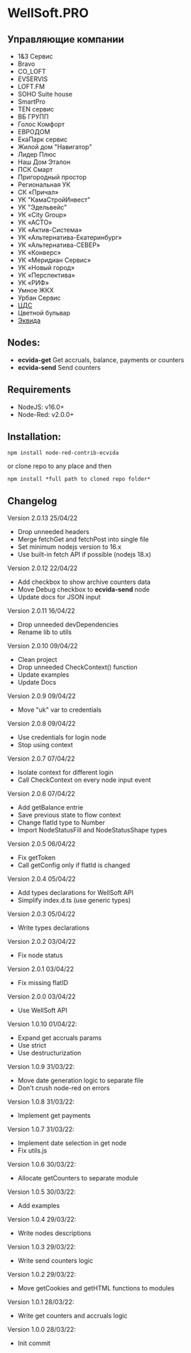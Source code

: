 # WellSoft.PRO

## Управляющие компании

-   1&3 Сервис
-   Bravo
-   CO_LOFT
-   EVSERVIS
-   LOFT.FM
-   SOHO Suite house
-   SmartPro
-   TEN сервис
-   ВБ ГРУПП
-   Голос Комфорт
-   ЕВРОДОМ
-   ЕкаПарк сервис
-   Жилой дом "Навигатор"
-   Лидер Плюс
-   Наш Дом Эталон
-   ПСК Смарт
-   Пригородный простор
-   Региональная УК
-   СК «Причал»
-   УК "КамаСтройИнвест"
-   УК "Эдельвейс"
-   УК «City Group»
-   УК «АСТО»
-   УК «Актив-Система»
-   УК «Альтернатива-Екатеринбург»
-   УК «Альтернатива-СЕВЕР»
-   УК «Конверс»
-   УК «Меридиан Сервис»
-   УК «Новый город»
-   УК «Перспектива»
-   УК «РИФ»
-   Умное ЖКХ
-   Урбан Сервис
-   [ЦДС](https://lk.cds-home.ru)
-   Цветной бульвар
-   [Эквида](https://lkabinet.online)

## Nodes:

-   **ecvida-get** Get accruals, balance, payments or counters
-   **ecvida-send** Send counters

## Requirements

-   NodeJS: v16.0+
-   Node-Red: v2.0.0+

## Installation:

```
npm install node-red-contrib-ecvida
```

or clone repo to any place and then

```
npm install *full path to cloned repo folder*
```

## Changelog

Version 2.0.13 25/04/22

-   Drop unneeded headers
-   Merge fetchGet and fetchPost into single file
-   Set minimum nodejs version to 16.x
-   Use built-in fetch API if possible (nodejs 18.x)

Version 2.0.12 22/04/22

-   Add checkbox to show archive counters data
-   Move Debug checkbox to **ecvida-send** node
-   Update docs for JSON input

Version 2.0.11 16/04/22

-   Drop unneeded devDependencies
-   Rename lib to utils

Version 2.0.10 09/04/22

-   Clean project
-   Drop unneeded CheckContext() function
-   Update examples
-   Update Docs

Version 2.0.9 09/04/22

-   Move "uk" var to credentials

Version 2.0.8 09/04/22

-   Use credentials for login node
-   Stop using context

Version 2.0.7 07/04/22

-   Isolate context for different login
-   Call CheckContext on every node input event

Version 2.0.6 07/04/22

-   Add getBalance entrie
-   Save previous state to flow context
-   Change flatId type to Number
-   Import NodeStatusFill and NodeStatusShape types

Version 2.0.5 06/04/22

-   Fix getToken
-   Call getConfig only if flatId is changed

Version 2.0.4 05/04/22

-   Add types declarations for WellSoft API
-   Simplify index.d.ts (use generic types)

Version 2.0.3 05/04/22

-   Write types declarations

Version 2.0.2 03/04/22

-   Fix node status

Version 2.0.1 03/04/22

-   Fix missing flatID

Version 2.0.0 03/04/22

-   Use WellSoft API

Version 1.0.10 01/04/22:

-   Expand get accruals params
-   Use strict
-   Use destructurization

Version 1.0.9 31/03/22:

-   Move date generation logic to separate file
-   Don't crush node-red on errors

Version 1.0.8 31/03/22:

-   Implement get payments

Version 1.0.7 31/03/22:

-   Implement date selection in get node
-   Fix utils.js

Version 1.0.6 30/03/22:

-   Allocate getCounters to separate module

Version 1.0.5 30/03/22:

-   Add examples

Version 1.0.4 29/03/22:

-   Write nodes descriptions

Version 1.0.3 29/03/22:

-   Write send counters logic

Version 1.0.2 29/03/22:

-   Move getCookies and getHTML functions to modules

Version 1.0.1 28/03/22:

-   Write get counters and accruals logic

Version 1.0.0 28/03/22:

-   Init commit
